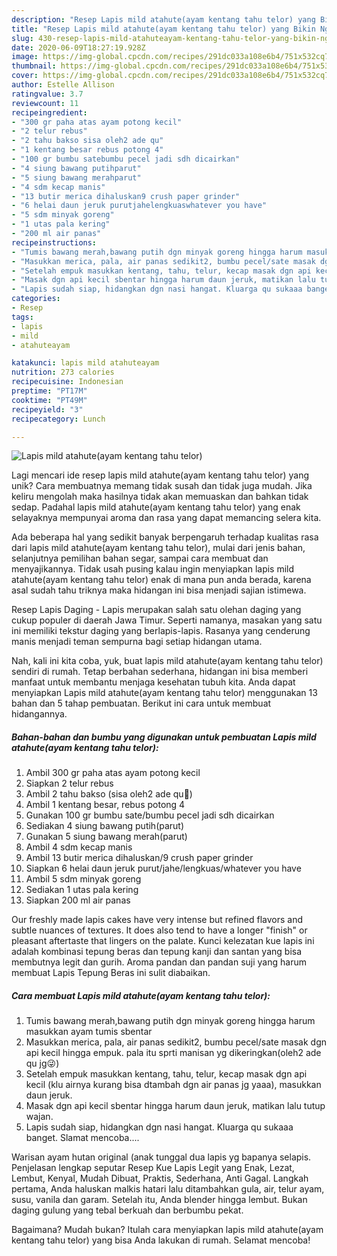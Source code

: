 ```yaml
---
description: "Resep Lapis mild atahute(ayam kentang tahu telor) yang Bikin Ngiler"
title: "Resep Lapis mild atahute(ayam kentang tahu telor) yang Bikin Ngiler"
slug: 430-resep-lapis-mild-atahuteayam-kentang-tahu-telor-yang-bikin-ngiler
date: 2020-06-09T18:27:19.928Z
image: https://img-global.cpcdn.com/recipes/291dc033a108e6b4/751x532cq70/lapis-mild-atahuteayam-kentang-tahu-telor-foto-resep-utama.jpg
thumbnail: https://img-global.cpcdn.com/recipes/291dc033a108e6b4/751x532cq70/lapis-mild-atahuteayam-kentang-tahu-telor-foto-resep-utama.jpg
cover: https://img-global.cpcdn.com/recipes/291dc033a108e6b4/751x532cq70/lapis-mild-atahuteayam-kentang-tahu-telor-foto-resep-utama.jpg
author: Estelle Allison
ratingvalue: 3.7
reviewcount: 11
recipeingredient:
- "300 gr paha atas ayam potong kecil"
- "2 telur rebus"
- "2 tahu bakso sisa oleh2 ade qu"
- "1 kentang besar rebus potong 4"
- "100 gr bumbu satebumbu pecel jadi sdh dicairkan"
- "4 siung bawang putihparut"
- "5 siung bawang merahparut"
- "4 sdm kecap manis"
- "13 butir merica dihaluskan9 crush paper grinder"
- "6 helai daun jeruk purutjahelengkuaswhatever you have"
- "5 sdm minyak goreng"
- "1 utas pala kering"
- "200 ml air panas"
recipeinstructions:
- "Tumis bawang merah,bawang putih dgn minyak goreng hingga harum masukkan ayam tumis sbentar"
- "Masukkan merica, pala, air panas sedikit2, bumbu pecel/sate masak dgn api kecil hingga empuk. pala itu sprti manisan yg dikeringkan(oleh2 ade qu jg😜)"
- "Setelah empuk masukkan kentang, tahu, telur, kecap masak dgn api kecil (klu airnya kurang bisa dtambah dgn air panas jg yaaa), masukkan daun jeruk."
- "Masak dgn api kecil sbentar hingga harum daun jeruk, matikan lalu tutup wajan."
- "Lapis sudah siap, hidangkan dgn nasi hangat. Kluarga qu sukaaa banget. Slamat mencoba...."
categories:
- Resep
tags:
- lapis
- mild
- atahuteayam

katakunci: lapis mild atahuteayam 
nutrition: 273 calories
recipecuisine: Indonesian
preptime: "PT17M"
cooktime: "PT49M"
recipeyield: "3"
recipecategory: Lunch

---
```



![Lapis mild atahute(ayam kentang tahu telor)](https://img-global.cpcdn.com/recipes/291dc033a108e6b4/751x532cq70/lapis-mild-atahuteayam-kentang-tahu-telor-foto-resep-utama.jpg)

Lagi mencari ide resep lapis mild atahute(ayam kentang tahu telor) yang unik? Cara membuatnya memang tidak susah dan tidak juga mudah. Jika keliru mengolah maka hasilnya tidak akan memuaskan dan bahkan tidak sedap. Padahal lapis mild atahute(ayam kentang tahu telor) yang enak selayaknya mempunyai aroma dan rasa yang dapat memancing selera kita.

Ada beberapa hal yang sedikit banyak berpengaruh terhadap kualitas rasa dari lapis mild atahute(ayam kentang tahu telor), mulai dari jenis bahan, selanjutnya pemilihan bahan segar, sampai cara membuat dan menyajikannya. Tidak usah pusing kalau ingin menyiapkan lapis mild atahute(ayam kentang tahu telor) enak di mana pun anda berada, karena asal sudah tahu triknya maka hidangan ini bisa menjadi sajian istimewa.

Resep Lapis Daging - Lapis merupakan salah satu olehan daging yang cukup populer di daerah Jawa Timur. Seperti namanya, masakan yang satu ini memiliki tekstur daging yang berlapis-lapis. Rasanya yang cenderung manis menjadi teman sempurna bagi setiap hidangan utama.


Nah, kali ini kita coba, yuk, buat lapis mild atahute(ayam kentang tahu telor) sendiri di rumah. Tetap berbahan sederhana, hidangan ini bisa memberi manfaat untuk membantu menjaga kesehatan tubuh kita. Anda dapat menyiapkan Lapis mild atahute(ayam kentang tahu telor) menggunakan 13 bahan dan 5 tahap pembuatan. Berikut ini cara untuk membuat hidangannya.

<!--inarticleads1-->

##### Bahan-bahan dan bumbu yang digunakan untuk pembuatan Lapis mild atahute(ayam kentang tahu telor):

1. Ambil 300 gr paha atas ayam potong kecil
1. Siapkan 2 telur rebus
1. Ambil 2 tahu bakso (sisa oleh2 ade qu🤗)
1. Ambil 1 kentang besar, rebus potong 4
1. Gunakan 100 gr bumbu sate/bumbu pecel jadi sdh dicairkan
1. Sediakan 4 siung bawang putih(parut)
1. Gunakan 5 siung bawang merah(parut)
1. Ambil 4 sdm kecap manis
1. Ambil 13 butir merica dihaluskan/9 crush paper grinder
1. Siapkan 6 helai daun jeruk purut/jahe/lengkuas/whatever you have
1. Ambil 5 sdm minyak goreng
1. Sediakan 1 utas pala kering
1. Siapkan 200 ml air panas


Our freshly made lapis cakes have very intense but refined flavors and subtle nuances of textures. It does also tend to have a longer &#34;finish&#34; or pleasant aftertaste that lingers on the palate. Kunci kelezatan kue lapis ini adalah kombinasi tepung beras dan tepung kanji dan santan yang bisa membutnya legit dan gurih. Aroma pandan dan pandan suji yang harum membuat Lapis Tepung Beras ini sulit diabaikan. 

<!--inarticleads2-->

##### Cara membuat Lapis mild atahute(ayam kentang tahu telor):

1. Tumis bawang merah,bawang putih dgn minyak goreng hingga harum masukkan ayam tumis sbentar
1. Masukkan merica, pala, air panas sedikit2, bumbu pecel/sate masak dgn api kecil hingga empuk. pala itu sprti manisan yg dikeringkan(oleh2 ade qu jg😜)
1. Setelah empuk masukkan kentang, tahu, telur, kecap masak dgn api kecil (klu airnya kurang bisa dtambah dgn air panas jg yaaa), masukkan daun jeruk.
1. Masak dgn api kecil sbentar hingga harum daun jeruk, matikan lalu tutup wajan.
1. Lapis sudah siap, hidangkan dgn nasi hangat. Kluarga qu sukaaa banget. Slamat mencoba....


Warisan ayam hutan original (anak tunggal dua lapis yg bapanya selapis. Penjelasan lengkap seputar Resep Kue Lapis Legit yang Enak, Lezat, Lembut, Kenyal, Mudah Dibuat, Praktis, Sederhana, Anti Gagal. Langkah pertama, Anda haluskan malkis hatari lalu ditambahkan gula, air, telur ayam, susu, vanila dan garam. Setelah itu, Anda blender hingga lembut. Bukan daging gulung yang tebal berkuah dan berbumbu pekat. 

Bagaimana? Mudah bukan? Itulah cara menyiapkan lapis mild atahute(ayam kentang tahu telor) yang bisa Anda lakukan di rumah. Selamat mencoba!
